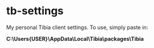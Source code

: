 # tb-settings

My personal Tibia client settings. To use, simply paste in:

**C:\Users\{USER}\AppData\Local\Tibia\packages\Tibia**
